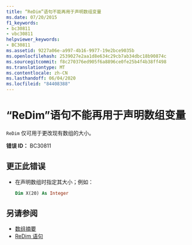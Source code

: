 ```yaml
---
title: “ReDim”语句不能再用于声明数组变量
ms.date: 07/20/2015
f1_keywords:
- bc30811
- vbc30811
helpviewer_keywords:
- BC30811
ms.assetid: 9227a06e-a997-4b16-9977-19e2bce9035b
ms.openlocfilehash: 2539027e2aa1d8e634c29cb7ab34dbc18b90874c
ms.sourcegitcommit: f8c270376ed905f6a8896ce0fe25b4f4b38ff498
ms.translationtype: MT
ms.contentlocale: zh-CN
ms.lasthandoff: 06/04/2020
ms.locfileid: "84408388"
---
```

# <a name="redim-statements-can-no-longer-be-used-to-declare-array-variables"></a>“ReDim”语句不能再用于声明数组变量

`ReDim` 仅可用于更改现有数组的大小。

**错误 ID：** BC30811

## <a name="to-correct-this-error"></a>更正此错误

- 在声明数组时指定其大小；例如：

  ```vb
  Dim X(20) As Integer
  ```

## <a name="see-also"></a>另请参阅

- [数组摘要](../language-reference/keywords/arrays-summary.md)
- [ReDim 语句](../language-reference/statements/redim-statement.md)
